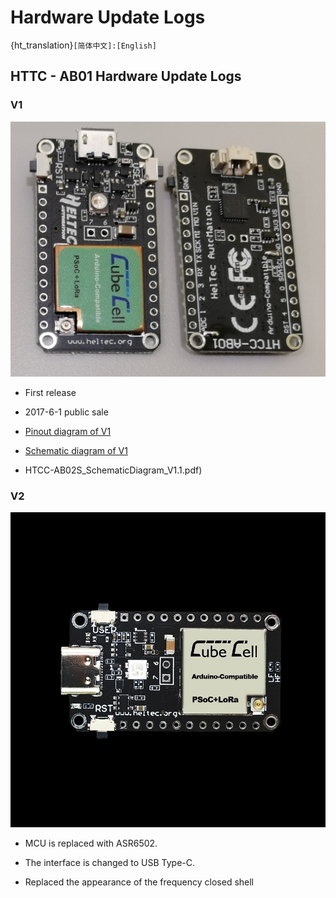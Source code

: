 # Hardware Update Logs
{ht_translation}`[简体中文]:[English]`

## HTTC - AB01 Hardware Update Logs

### V1

![](img/hardware_update_log/01.png)

- First release
- 2017-6-1 public sale
- [Pinout diagram of V1](http://resource.heltec.cn/download/CubeCell/HTCC-AB01/HTCC-AB01_PinoutDiagram.pdf)
- [Schematic diagram of V1](http://resource.heltec.cn/download/CubeCell/HTCC-AB01/HTCC-AB01_SchematicDiagram.pdf)

- HTCC-AB02S_SchematicDiagram_V1.1.pdf)

### V2

![](img/hardware_update_log/02.jpg)

- MCU is replaced with ASR6502.

- The interface is changed to USB Type-C.
- Replaced the appearance of the frequency closed shell
